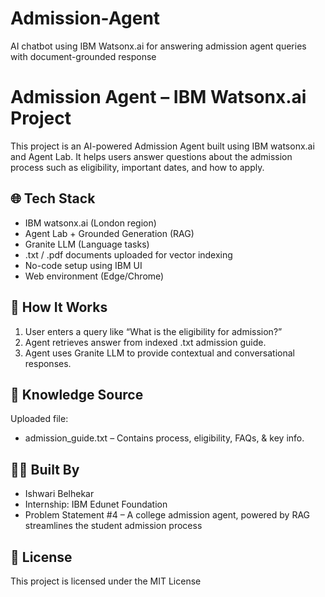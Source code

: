 # Admission-Agent
AI chatbot using IBM Watsonx.ai for answering admission agent queries with document-grounded response

# Admission Agent – IBM Watsonx.ai Project

This project is an AI-powered Admission Agent built using IBM watsonx.ai and Agent Lab. It helps users answer questions about the admission process such as eligibility, important dates, and how to apply.

## 🌐 Tech Stack

- IBM watsonx.ai (London region)
- Agent Lab + Grounded Generation (RAG)
- Granite LLM (Language tasks)
- .txt / .pdf documents uploaded for vector indexing
- No-code setup using IBM UI
- Web environment (Edge/Chrome)

## 🔧 How It Works

1. User enters a query like “What is the eligibility for admission?”
2. Agent retrieves answer from indexed .txt admission guide.
3. Agent uses Granite LLM to provide contextual and conversational responses.

## 📄 Knowledge Source

Uploaded file:
- admission_guide.txt – Contains process, eligibility, FAQs, & key info.

## 👩‍💻 Built By
- Ishwari Belhekar
- Internship: IBM Edunet Foundation
- Problem Statement #4 – A college admission agent, powered by RAG streamlines the student admission process



## 📜 License

This project is licensed under the MIT License 
